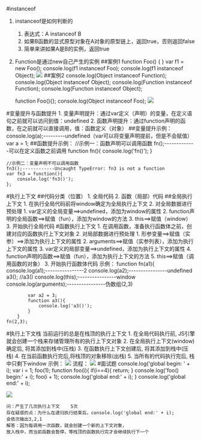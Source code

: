 #instanceof
1. instanceof是如何判断的
	1. 表达式：A instanceof B
	2. 如果B函数的显式原型对象在A对象的原型链上，返回true，否则返回false
	3. 简单来讲如果A是B的实例，返回true
2. Function是通过new自己产生的实例
##案例1
	function Foo() {  }
	var f1 = new Foo();
	console.log(f1 instanceof Foo);
	console.log(f1 instanceof Object);
![](/img/0915/1.png)
##案例2
	console.log(Object instanceof Function);
	console.log(Object instanceof Object);
	console.log(Function instanceof Function);
	console.log(Function instanceof Object);

	function Foo(){};
	console.log(Object instanceof Foo);
![](/img/0915/2.png)

#变量提升与函数提升
	1. 变量声明提升：通过var定义（声明）的变量，在定义语句之前就可以访问到值：undefined
	2. 函数声明提升：通过function声明的函数，在之前就可以直接调用，值：函数定义（对象）
##变量提升示例：
	console.log(a);---------undefined（var可以将变量声明提前，但是不会赋值）
	var a = 1;
##函数提升示例：
	//示例一：函数声明可以调用函数
	fn();-------------可以在定义函数之前调用
	function fn(){
		console.log('fn()');
	}

	//示例二：变量声明不可以调用函数
	fn3();------------Uncaught TypeError: fn3 is not a function
	var fn3 = function(){
		console.log('fn3()');
	};

#执行上下文
##代码分类（位置）
	1. 全局代码
	2. 函数（局部）代码
##全局执行上下文
	1. 在执行全局代码前将window确定为全局执行上下文
	2. 对全局数据进行预处理
		1. var定义的全局变量==>undefined，添加为window的属性
		2. function声明的全局函数==>赋值（fun），添加为window的方法
		3. this==>赋值（window）
	3. 开始执行全局代码
#函数执行上下文
	1. 在调用函数，准备执行函数体之前，创建对应的函数执行上下文对象
	2. 对局部数据进行预处理
		1. 形参变量==>赋值（实参）==>添加为执行上下文的属性
		2. arguments==>赋值（实参列表），添加为执行上下文的属性
		3. var定义的局部变量==>undefined，添加为执行上下文的属性
		4. function声明的函数==>赋值（fun），添加为执行上下文的方法
		5. this==>赋值（调用函数的对象）
	3. 开始执行函数体代码
	示例：
	function fn(a1){
            console.log(a1);----------------2
            console.log(a2);----------------undefined
            a3();   //a3()
            console.log(this);----------------window
            console.log(arguments);----------------伪数组(2,3)

            var a2 = 3;
            function a3(){
                console.log('a3()');
            }
        }
	fn(2,3);

#执行上下文栈
	当前运行的总是在栈顶的执行上下文
	1. 在全局代码执行前, JS引擎就会创建一个栈来存储管理所有的执行上下文对象
	2. 在全局执行上下文(window)确定后, 将其添加到栈中(压栈)
	3. 在函数执行上下文创建后, 将其添加到栈中(压栈)
	4. 在当前函数执行完后,将栈顶的对象移除(出栈)
	5. 当所有的代码执行完后, 栈中只剩下window
示例：
![](/img/0915/3.png)
流程：
![](/img/0915/4.png)
#面试题
	console.log('global begin: ' + i);
	var i = 1;
	foo(1);
       function foo(i){
		if(i==4){
			return;
		}
		console.log('foo() begin:' + i);
		foo(i + 1);
		console.log('global end:' + i);
	}
	console.log('global end:' + i);
	

![](/img/0915/5.png)	

	问：产生了几次执行上下文	5次
	存在疑惑的点：为什么在递归执行结束后，console.log('global end:' + i);
	会依次输出3,2,1
	解答：因为每调用一次函数，就会创建一个新的上下文对象，
	放入栈中，而当前函数会暂停，等栈顶的函数执行完才会继续执行下一个
